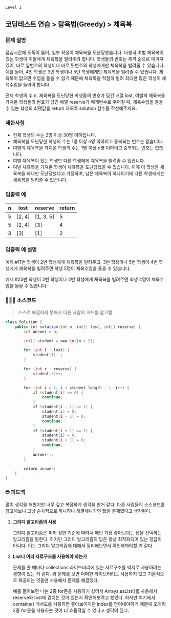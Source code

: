 `Level 1`

## 코딩테스트 연습 > 탐욕법(Greedy) > 체육복

### **문제 설명**

점심시간에 도둑이 들어, 일부 학생이 체육복을 도난당했습니다. 다행히 여벌 체육복이 있는 학생이 이들에게 체육복을 빌려주려 합니다. 학생들의 번호는 체격 순으로 매겨져 있어, 바로 앞번호의 학생이나 바로 뒷번호의 학생에게만 체육복을 빌려줄 수 있습니다. 예를 들어, 4번 학생은 3번 학생이나 5번 학생에게만 체육복을 빌려줄 수 있습니다. 체육복이 없으면 수업을 들을 수 없기 때문에 체육복을 적절히 빌려 최대한 많은 학생이 체육수업을 들어야 합니다.

전체 학생의 수 n, 체육복을 도난당한 학생들의 번호가 담긴 배열 lost, 여벌의 체육복을 가져온 학생들의 번호가 담긴 배열 reserve가 매개변수로 주어질 때, 체육수업을 들을 수 있는 학생의 최댓값을 return 하도록 solution 함수를 작성해주세요.

### 제한사항

- 전체 학생의 수는 2명 이상 30명 이하입니다.
- 체육복을 도난당한 학생의 수는 1명 이상 n명 이하이고 중복되는 번호는 없습니다.
- 여벌의 체육복을 가져온 학생의 수는 1명 이상 n명 이하이고 중복되는 번호는 없습니다.
- 여벌 체육복이 있는 학생만 다른 학생에게 체육복을 빌려줄 수 있습니다.
- 여벌 체육복을 가져온 학생이 체육복을 도난당했을 수 있습니다. 이때 이 학생은 체육복을 하나만 도난당했다고 가정하며, 남은 체육복이 하나이기에 다른 학생에게는 체육복을 빌려줄 수 없습니다.

### 입출력 예

| n | lost | reserve | return |
| --- | --- | --- | --- |
| 5 | [2, 4] | [1, 3, 5] | 5 |
| 5 | [2, 4] | [3] | 4 |
| 3 | [3] | [1] | 2 |

### 입출력 예 설명

예제 #11번 학생이 2번 학생에게 체육복을 빌려주고, 3번 학생이나 5번 학생이 4번 학생에게 체육복을 빌려주면 학생 5명이 체육수업을 들을 수 있습니다.

예제 #23번 학생이 2번 학생이나 4번 학생에게 체육복을 빌려주면 학생 4명이 체육수업을 들을 수 있습니다.

### 👨🏻‍💻 소스코드

> 스스로 해결하지 못해서 다른 사람의 코드를 참고함.
> 

```java
class Solution {
    public int solution(int n, int[] lost, int[] reserve) {
        int answer = n;

        int[] student = new int[n + 2];

        for (int l : lost) {
            student[l]--;
        }

        for (int r : reserve) {
            student[r]++;
        }

        for (int i = 1; i < student.length - 1; i++) {
            if (student[i] >= 0) {
                continue;
            }
            if (student[i - 1] == 1) {
                student[i] = 0;
                student[i - 1] = 0;
                continue;
            }
            if (student[i + 1] == 1) {
                student[i] = 0;
                student[i + 1] = 0;
                continue;
            }
            answer--;
        }

        return answer;
    }
}
```

### 🤓 피드백

많이 생각을 해봤지만 너무 깊고 복잡하게 생각을 한거 같다. 다른 사람들의 소스코드를 참고해보니 그냥 순차적으로 하나하나 해결해나가면 됐을 문제였다고 생각된다.

1. **그리디 알고리즘의 사용**
    
    그리디 알고리즘은 미리 정한 기준에 따라서 매번 가장 좋아보이는 답을 선택하는 알고리즘을 말한다. 하지만 그리디 알고리즘의 답은 항상 최적화되어 있는 정답이 아니다. 이는 그리디 알고리즘에 대해서 정리해보면서 확인해봐야할 거 같다.
    
2. **List나 여러 자료구조를 사용해야 하는가**
    
    문제를 풀 때마다 collections 라이브러리에 있는 자료구조를 억지로 사용하려는 경향이 있는 거 같다. 위 문제를 보면 어떠한 라이브러리도 사용하지 않고 기본적으로 제공되는 것들만 사용해서 문제를 해결했다. 
    
    예를 들어보면 나는 2중 for문을 사용하기 싫어서 Arrays.asList()를 사용해서 reserve와 lost에 겹치는 것이 있는지 확인해보려고 했었다. 하지만 여기에서 contains() 메서드를 사용하면 좋아보이지만 index를 얻어내야하기 때문에 오히려 2중 for문을 사용하는 것이 더 효율적일 수 있다고 생각이 된다.
